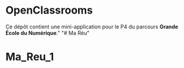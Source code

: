 # OpenClassrooms

Ce dépôt contient une mini-application pour le P4 du parcours **Grande École du Numérique**."
"# Ma Réu"

# Ma_Reu_1
